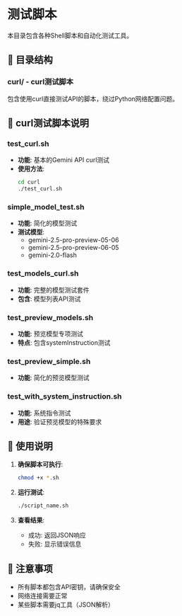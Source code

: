 # 测试脚本

本目录包含各种Shell脚本和自动化测试工具。

## 📁 目录结构

### curl/ - curl测试脚本
包含使用curl直接测试API的脚本，绕过Python网络配置问题。

## 🔧 curl测试脚本说明

### test_curl.sh
- **功能**: 基本的Gemini API curl测试
- **使用方法**:
  ```bash
  cd curl
  ./test_curl.sh
  ```

### simple_model_test.sh
- **功能**: 简化的模型测试
- **测试模型**:
  - gemini-2.5-pro-preview-05-06
  - gemini-2.5-pro-preview-06-05
  - gemini-2.0-flash

### test_models_curl.sh
- **功能**: 完整的模型测试套件
- **包含**: 模型列表API测试

### test_preview_models.sh
- **功能**: 预览模型专项测试
- **特点**: 包含systemInstruction测试

### test_preview_simple.sh
- **功能**: 简化的预览模型测试

### test_with_system_instruction.sh
- **功能**: 系统指令测试
- **用途**: 验证预览模型的特殊要求

## 🚀 使用说明

1. **确保脚本可执行**:
   ```bash
   chmod +x *.sh
   ```

2. **运行测试**:
   ```bash
   ./script_name.sh
   ```

3. **查看结果**:
   - 成功: 返回JSON响应
   - 失败: 显示错误信息

## 📝 注意事项

- 所有脚本都包含API密钥，请确保安全
- 网络连接需要正常
- 某些脚本需要jq工具（JSON解析）
